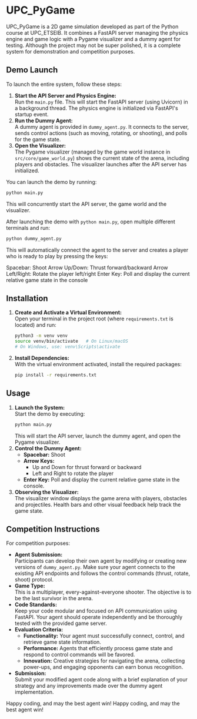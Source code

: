 # UPC_PyGame

UPC_PyGame is a 2D game simulation developed as part of the Python course at UPC_ETSEIB. It combines a FastAPI server managing the physics engine and game logic with a Pygame visualizer and a dummy agent for testing. Although the project may not be super polished, it is a complete system for demonstration and competition purposes.

## Demo Launch

To launch the entire system, follow these steps:
1. **Start the API Server and Physics Engine:**  
   Run the `main.py` file. This will start the FastAPI server (using Uvicorn) in a background thread. The physics engine is initialized via FastAPI's startup event.
2. **Run the Dummy Agent:**  
   A dummy agent is provided in `dummy_agent.py`. It connects to the server, sends control actions (such as moving, rotating, or shooting), and polls for the game state.
3. **Open the Visualizer:**  
   The Pygame visualizer (managed by the game world instance in `src/core/game_world.py`) shows the current state of the arena, including players and obstacles. The visualizer launches after the API server has initialized.

You can launch the demo by running:
```bash
python main.py
```
This will concurrently start the API server, the game world and the visualizer.

After launching the demo with `python main.py`, open multiple different terminals and run:
```bash
python dummy_agent.py
```
This will automatically connect the agent to the server and creates a player who is ready to play by pressing the keys:

Spacebar: Shoot
Arrow Up/Down: Thrust forward/backward
Arrow Left/Right: Rotate the player left/right
Enter Key: Poll and display the current relative game state in the console

## Installation

1. **Create and Activate a Virtual Environment:**  
   Open your terminal in the project root (where `requirements.txt` is located) and run:
   ```bash
   python3 -m venv venv
   source venv/bin/activate   # On Linux/macOS
   # On Windows, use: venv\Scripts\activate
   ```
2. **Install Dependencies:**  
   With the virtual environment activated, install the required packages:
   ```bash
   pip install -r requirements.txt
   ```

## Usage

1. **Launch the System:**  
   Start the demo by executing:
   ```bash
   python main.py
   ```
   This will start the API server, launch the dummy agent, and open the Pygame visualizer.
2. **Control the Dummy Agent:**  
   - **Spacebar:** Shoot  
   - **Arrow Keys:**  
     - Up and Down for thrust forward or backward  
     - Left and Right to rotate the player  
   - **Enter Key:** Poll and display the current relative game state in the console.
3. **Observing the Visualizer:**  
   The visualizer window displays the game arena with players, obstacles and projectiles. Health bars and other visual feedback help track the game state.

## Competition Instructions

For competition purposes:
- **Agent Submission:**  
  Participants can develop their own agent by modifying or creating new versions of `dummy_agent.py`. Make sure your agent connects to the existing API endpoints and follows the control commands (thrust, rotate, shoot) protocol.
- **Game Type:**  
  This is a multiplayer, every-against-everyone shooter. The objective is to be the last survivor in the arena.
- **Code Standards:**  
  Keep your code modular and focused on API communication using FastAPI. Your agent should operate independently and be thoroughly tested with the provided game server.
- **Evaluation Criteria:**  
  - **Functionality:** Your agent must successfully connect, control, and retrieve game state information.  
  - **Performance:** Agents that efficiently process game state and respond to control commands will be favored.  
  - **Innovation:** Creative strategies for navigating the arena, collecting power-ups, and engaging opponents can earn bonus recognition.
- **Submission:**  
  Submit your modified agent code along with a brief explanation of your strategy and any improvements made over the dummy agent implementation.

Happy coding, and may the best agent win!
Happy coding, and may the best agent win!
